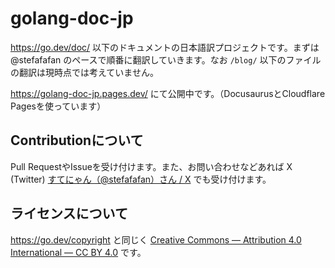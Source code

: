 # golang-doc-jp

https://go.dev/doc/ 以下のドキュメントの日本語訳プロジェクトです。まずは @stefafafan のペースで順番に翻訳していきます。なお `/blog/` 以下のファイルの翻訳は現時点では考えていません。

https://golang-doc-jp.pages.dev/ にて公開中です。（DocusaurusとCloudflare Pagesを使っています）

## Contributionについて
Pull RequestやIssueを受け付けます。また、お問い合わせなどあれば X (Twitter)  [すてにゃん（@stefafafan）さん / X](https://twitter.com/stefafafan) でも受け付けます。

## ライセンスについて
https://go.dev/copyright と同じく [Creative Commons — Attribution 4.0 International — CC BY 4.0](https://creativecommons.org/licenses/by/4.0/) です。
